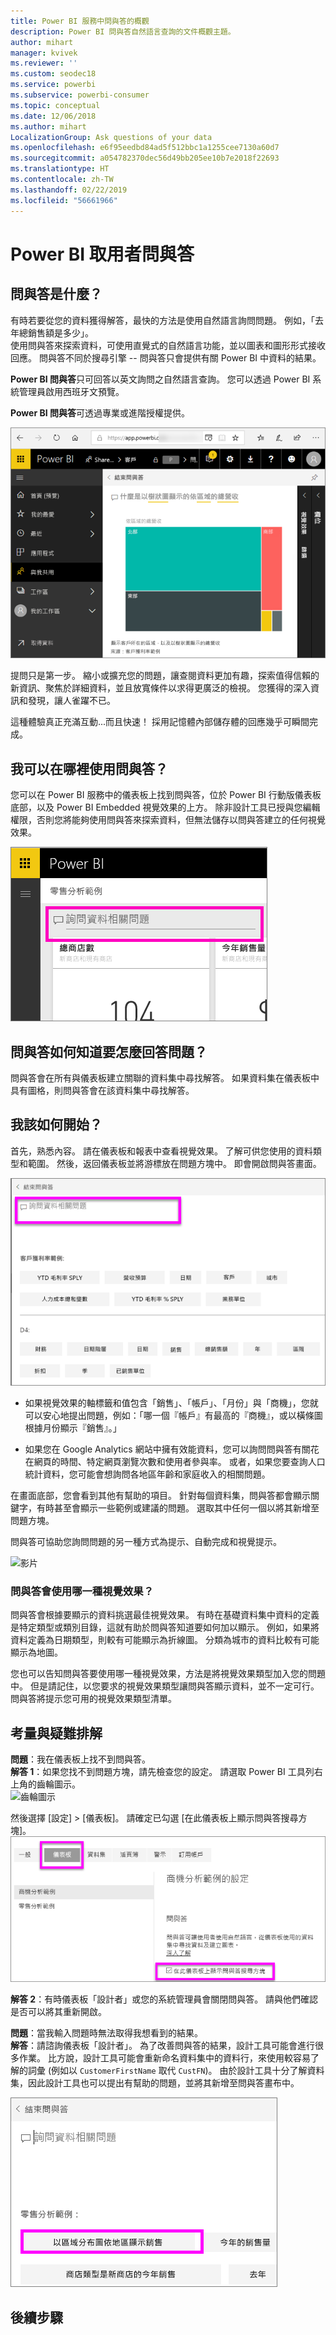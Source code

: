 ```yaml
---
title: Power BI 服務中問與答的概觀
description: Power BI 問與答自然語言查詢的文件概觀主題。
author: mihart
manager: kvivek
ms.reviewer: ''
ms.custom: seodec18
ms.service: powerbi
ms.subservice: powerbi-consumer
ms.topic: conceptual
ms.date: 12/06/2018
ms.author: mihart
LocalizationGroup: Ask questions of your data
ms.openlocfilehash: e6f95eedbd84ad5f512bbc1a1255cee7130a60d7
ms.sourcegitcommit: a054782370dec56d49bb205ee10b7e2018f22693
ms.translationtype: HT
ms.contentlocale: zh-TW
ms.lasthandoff: 02/22/2019
ms.locfileid: "56661966"
---
```

# <a name="qa-for-power-bi-consumers"></a>Power BI **取用者**問與答
## <a name="what-is-qa"></a>問與答是什麼？
有時若要從您的資料獲得解答，最快的方法是使用自然語言詢問問題。 例如，「去年總銷售額是多少」。  
使用問與答來探索資料，可使用直覺式的自然語言功能，並以圖表和圖形形式接收回應。 問與答不同於搜尋引擎 -- 問與答只會提供有關 Power BI 中資料的結果。

**Power BI 問與答**只可回答以英文詢問之自然語言查詢。 您可以透過 Power BI 系統管理員啟用西班牙文預覽。

**Power BI 問與答**可透過專業或進階授權提供。 
>

![問與答建立的矩形式樹狀結構圖](media/end-user-q-and-a/power-bi-qna.png)

提問只是第一步。  縮小或擴充您的問題，讓查閱資料更加有趣，探索值得信賴的新資訊、聚焦於詳細資料，並且放寬條件以求得更廣泛的檢視。 您獲得的深入資訊和發現，讓人雀躍不已。

這種體驗真正充滿互動...而且快速！ 採用記憶體內部儲存體的回應幾乎可瞬間完成。

## <a name="where-can-i-use-qa"></a>我可以在哪裡使用問與答？
您可以在 Power BI 服務中的儀表板上找到問與答，位於 Power BI 行動版儀表板底部，以及 Power BI Embedded 視覺效果的上方。 除非設計工具已授與您編輯權限，否則您將能夠使用問與答來探索資料，但無法儲存以問與答建立的任何視覺效果。

![問題方塊](media/end-user-q-and-a/powerbi-qna.png)

## <a name="how-does-qa-know-how-to-answer-questions"></a>問與答如何知道要怎麼回答問題？
問與答會在所有與儀表板建立關聯的資料集中尋找解答。 如果資料集在儀表板中具有圖格，則問與答會在該資料集中尋找解答。 

## <a name="how-do-i-start"></a>我該如何開始？
首先，熟悉內容。 請在儀表板和報表中查看視覺效果。 了解可供您使用的資料類型和範圍。 然後，返回儀表板並將游標放在問題方塊中。 即會開啟問與答畫面。

![問與答畫面](media/end-user-q-and-a/power-bi-qna-screen.png) 

* 如果視覺效果的軸標籤和值包含「銷售」、「帳戶」、「月份」與「商機」，您就可以安心地提出問題，例如：「哪一個『帳戶』有最高的『商機』，或以橫條圖根據月份顯示『銷售』。」

* 如果您在 Google Analytics 網站中擁有效能資料，您可以詢問問與答有關花在網頁的時間、特定網頁瀏覽次數和使用者參與率。 或者，如果您要查詢人口統計資料，您可能會想詢問各地區年齡和家庭收入的相關問題。

在畫面底部，您會看到其他有幫助的項目。 針對每個資料集，問與答都會顯示關鍵字，有時甚至會顯示一些範例或建議的問題。 選取其中任何一個以將其新增至問題方塊。 

問與答可協助您詢問問題的另一種方式為提示、自動完成和視覺提示。 

![影片](media/end-user-q-and-a/qa.gif) 


### <a name="which-visualization-does-qa-use"></a>問與答會使用哪一種視覺效果？
問與答會根據要顯示的資料挑選最佳視覺效果。 有時在基礎資料集中資料的定義是特定類型或類別目錄，這就有助於問與答知道要如何加以顯示。 例如，如果將資料定義為日期類型，則較有可能顯示為折線圖。 分類為城市的資料比較有可能顯示為地圖。

您也可以告知問與答要使用哪一種視覺效果，方法是將視覺效果類型加入您的問題中。 但是請記住，以您要求的視覺效果類型讓問與答顯示資料，並不一定可行。 問與答將提示您可用的視覺效果類型清單。

## <a name="considerations-and-troubleshooting"></a>考量與疑難排解
**問題**：我在儀表板上找不到問與答。    
**解答 1**：如果您找不到問題方塊，請先檢查您的設定。 請選取 Power BI 工具列右上角的齒輪圖示。   
![齒輪圖示](media/end-user-q-and-a/power-bi-settings.png)

然後選擇 [設定] > [儀表板]。 請確定已勾選 [在此儀表板上顯示問與答搜尋方塊]。
![儀表板的問與答設定](media/end-user-q-and-a/power-bi-turn-on.png)  


**解答 2**：有時儀表板「設計者」或您的系統管理員會關閉問與答。 請與他們確認是否可以將其重新開啟。   

**問題**：當我輸入問題時無法取得我想看到的結果。    
**解答**：請諮詢儀表板「設計者」。 為了改善問與答的結果，設計工具可能會進行很多作業。 比方說，設計工具可能會重新命名資料集中的資料行，來使用較容易了解的詞彙 (例如以 `CustomerFirstName` 取代 `CustFN`)。 由於設計工具十分了解資料集，因此設計工具也可以提出有幫助的問題，並將其新增至問與答畫布中。

![精選問題概述](media/end-user-q-and-a/power-bi-featured-q.png)

## <a name="next-steps"></a>後續步驟

